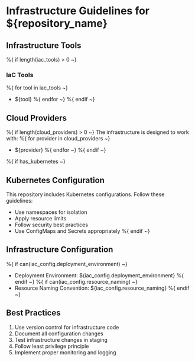 # Infrastructure Guidelines for ${repository_name}

## Infrastructure Tools
%{ if length(iac_tools) > 0 ~}
### IaC Tools
%{ for tool in iac_tools ~}
- ${tool}
%{ endfor ~}
%{ endif ~}

## Cloud Providers
%{ if length(cloud_providers) > 0 ~}
The infrastructure is designed to work with:
%{ for provider in cloud_providers ~}
- ${provider}
%{ endfor ~}
%{ endif ~}

%{ if has_kubernetes ~}
## Kubernetes Configuration
This repository includes Kubernetes configurations. Follow these guidelines:
- Use namespaces for isolation
- Apply resource limits
- Follow security best practices
- Use ConfigMaps and Secrets appropriately
%{ endif ~}

## Infrastructure Configuration
%{ if can(iac_config.deployment_environment) ~}
- Deployment Environment: ${iac_config.deployment_environment}
%{ endif ~}
%{ if can(iac_config.resource_naming) ~}
- Resource Naming Convention: ${iac_config.resource_naming}
%{ endif ~}

## Best Practices
1. Use version control for infrastructure code
2. Document all configuration changes
3. Test infrastructure changes in staging
4. Follow least privilege principle
5. Implement proper monitoring and logging